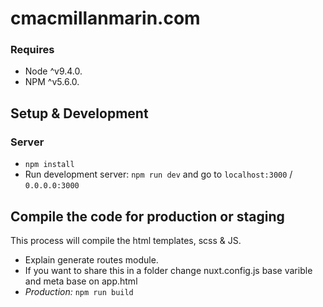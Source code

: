 # cmacmillanmarin.com

### Requires
- Node ^v9.4.0.
- NPM ^v5.6.0.

## Setup & Development

### Server
- `npm install`
- Run development server: `npm run dev` and go to `localhost:3000` / `0.0.0.0:3000`
    

## Compile the code for production or staging
This process will compile the html templates, scss & JS.

- Explain generate routes module. 
- If you want to share this in a folder change nuxt.config.js base varible and meta base on app.html
- *Production:* `npm run build`
